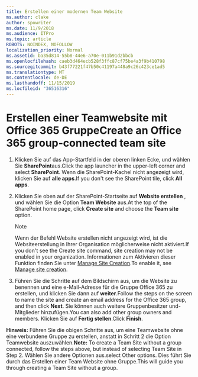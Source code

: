```yaml
---
title: Erstellen einer modernen Team Website
ms.author: clake
author: spowriter
ms.date: 11/9/2018
ms.audience: ITPro
ms.topic: article
ROBOTS: NOINDEX, NOFOLLOW
localization_priority: Normal
ms.assetid: ba35d814-55b8-44e6-a70e-011b91d2bbcb
ms.openlocfilehash: caeb3d464ecb528f3ffc87cf75be4a3f9b410798
ms.sourcegitcommit: b43f77221f47b50c41197a448a9c26c423ce1ad5
ms.translationtype: MT
ms.contentlocale: de-DE
ms.lasthandoff: 11/15/2019
ms.locfileid: "36516316"
---
```

# <a name="create-an-office-365-group-connected-team-site"></a><span data-ttu-id="b2320-102">Erstellen einer Teamwebsite mit Office 365 Gruppe</span><span class="sxs-lookup"><span data-stu-id="b2320-102">Create an Office 365 group-connected team site</span></span>

1. <span data-ttu-id="b2320-103">Klicken Sie auf das App-Startfeld in der oberen linken Ecke, und wählen Sie **SharePoint**aus.</span><span class="sxs-lookup"><span data-stu-id="b2320-103">Click the app launcher in the upper-left corner and select **SharePoint**.</span></span> <span data-ttu-id="b2320-104">Wenn die SharePoint-Kachel nicht angezeigt wird, klicken Sie auf **alle apps**.</span><span class="sxs-lookup"><span data-stu-id="b2320-104">If you don't see the SharePoint tile, click **All apps**.</span></span>
    
2. <span data-ttu-id="b2320-105">Klicken Sie oben auf der SharePoint-Startseite auf **Website erstellen** , und wählen Sie die Option **Team Website** aus.</span><span class="sxs-lookup"><span data-stu-id="b2320-105">At the top of the SharePoint home page, click **Create site** and choose the **Team site** option.</span></span> 
    
    > [!NOTE]
    > <span data-ttu-id="b2320-106">Wenn der Befehl Website erstellen nicht angezeigt wird, ist die Websiteerstellung in Ihrer Organisation möglicherweise nicht aktiviert.</span><span class="sxs-lookup"><span data-stu-id="b2320-106">If you don't see the Create site command, site creation may not be enabled in your organization.</span></span> <span data-ttu-id="b2320-107">Informationen zum Aktivieren dieser Funktion finden Sie unter [Manage Site Creation](https://go.microsoft.com/fwlink/?linkid=2009644).</span><span class="sxs-lookup"><span data-stu-id="b2320-107">To enable it, see [Manage site creation](https://go.microsoft.com/fwlink/?linkid=2009644).</span></span> 
  
3. <span data-ttu-id="b2320-108">Führen Sie die Schritte auf dem Bildschirm aus, um die Website zu benennen und eine e-Mail-Adresse für die Gruppe Office 365 zu erstellen, und klicken Sie dann auf **weiter**.</span><span class="sxs-lookup"><span data-stu-id="b2320-108">Follow the steps on the screen to name the site and create an email address for the Office 365 group, and then click **Next**.</span></span> <span data-ttu-id="b2320-109">Sie können auch weitere Gruppenbesitzer und-Mitglieder hinzufügen.</span><span class="sxs-lookup"><span data-stu-id="b2320-109">You can also add other group owners and members.</span></span> <span data-ttu-id="b2320-110">Klicken Sie auf **Fertig stellen**.</span><span class="sxs-lookup"><span data-stu-id="b2320-110">Click **Finish**.</span></span>
  
 <span data-ttu-id="b2320-111">**Hinweis:** Führen Sie die obigen Schritte aus, um eine Teamwebsite ohne eine verbundene Gruppe zu erstellen, anstatt in Schritt 2 die Option Teamwebsite auszuwählen.</span><span class="sxs-lookup"><span data-stu-id="b2320-111">**Note:** To create a Team Site without a group connected, follow the steps above, but instead of selecting Team Site in Step 2.</span></span> <span data-ttu-id="b2320-112">Wählen Sie andere Optionen aus.</span><span class="sxs-lookup"><span data-stu-id="b2320-112">select Other options.</span></span> <span data-ttu-id="b2320-113">Dies führt Sie durch das Erstellen einer Team Website ohne Gruppe.</span><span class="sxs-lookup"><span data-stu-id="b2320-113">This will guide you through creating a Team Site without a group.</span></span> 
    

